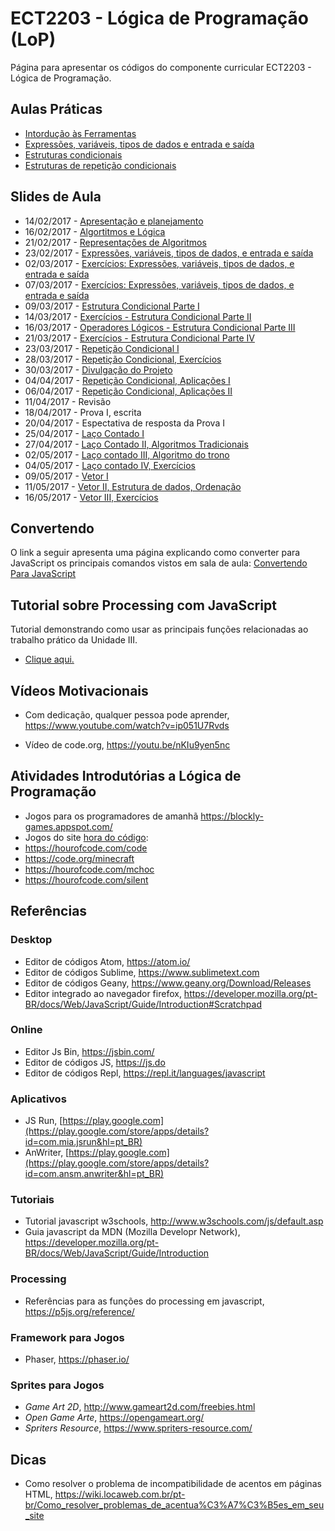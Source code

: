 # ECT2203 - Lógica de Programação (LoP)

Página para apresentar os códigos do componente curricular ECT2203 - Lógica de Programação.

<!---
## Aulas Teóricas

* [Introdução a Algoritmos](https://github.com/orivaldosantana/ECT2203LoP/tree/master/aula2)
* [Expressões, variáveis, tipos de dados e entrada e saída](https://github.com/orivaldosantana/ECT2203LoP/tree/master/parte3)
* [Estrutura Condicional, Parte I](parte4/A)
* [Estrutura Condicional - Exercícios, Parte II](parte4/B)
* [Estrutura Condicional, Parte III](parte4/C)
* [Estrutura Condicional - Exercícios, Parte IV](parte4/D)
* [Repetição Condicional I](parte5/A)
* [Repetição Condicional II](parte5/B)
* [Repetição Condicional III](parte5/C)
* [Repetição Condicional IV](parte5/D)
* [Repetição Contada I](parte5/E)
* [Repetição Contada II](parte5/F)
* [Repetição Contada III](parte5/G)
* [Repetição Contada IV](parte5/H)
* [Vetor II](parte6/B)
* [Vetor III](parte6/C)

--->

## Aulas Práticas

* [Intordução às Ferramentas](https://github.com/orivaldosantana/ECT2203LoP/tree/master/lab0)
* [Expressões, variáveis, tipos de dados e entrada e saída](https://github.com/orivaldosantana/ECT2203LoP/tree/master/lab1)
* [Estruturas condicionais](lab2/README.md)
* [Estruturas de repetição condicionais](lab3/README.md)

## Slides de Aula

* 14/02/2017 - [Apresentação e planejamento](https://goo.gl/kxjSEQ)
* 16/02/2017 - [Algortitmos e Lógica](https://goo.gl/sy6eGC)
* 21/02/2017 - [Representações de Algoritmos](https://goo.gl/Ci29jy)
* 23/02/2017 - [Expressões, variáveis, tipos de dados, e entrada e saída](https://goo.gl/4dYfps)
* 02/03/2017 - [Exercícios: Expressões, variáveis, tipos de dados, e entrada e saída](https://goo.gl/qXUcH8)
* 07/03/2017 - [Exercícios: Expressões, variáveis, tipos de dados, e entrada e saída](https://goo.gl/qXUcH8)
* 09/03/2017 - [Estrutura Condicional Parte I](https://goo.gl/rRRrol)
* 14/03/2017 - [Exercícios - Estrutura Condicional Parte II](https://goo.gl/iQdlGa)
* 16/03/2017 - [Operadores Lógicos - Estrutura Condicional Parte III](https://goo.gl/vI592o)
* 21/03/2017 - [Exercícios - Estrutura Condicional Parte IV](https://goo.gl/7egJPc)
* 23/03/2017 - [Repetição Condicional I](https://goo.gl/bWt1iV)
* 28/03/2017 - [Repetição Condicional, Exercícios](https://goo.gl/FXjkUs) 
* 30/03/2017 - [Divulgação do Projeto](https://goo.gl/fIKTsr)
* 04/04/2017 - [Repetição Condicional, Aplicações I](https://goo.gl/jcwriL)
* 06/04/2017 - [Repetição Condicional, Aplicações II](https://goo.gl/lTrXDQ)
* 11/04/2017 - Revisão 
* 18/04/2017 - Prova I, escrita 
* 20/04/2017 - Espectativa de resposta da Prova I
* 25/04/2017 - [Laço Contado I](https://goo.gl/Jnqz3c)
* 27/04/2017 - [Laço Contado II,  Algoritmos Tradicionais](https://goo.gl/CVSzoM) 
* 02/05/2017 - [Laço contado III, Algoritmo do trono](https://goo.gl/sKaF2Y)
* 04/05/2017 - [Laço contado IV, Exercícios](https://goo.gl/YrsRKs) 
* 09/05/2017 - [Vetor I](https://goo.gl/EkPNSL)
* 11/05/2017 - [Vetor II, Estrutura de dados, Ordenação](https://goo.gl/QKA25B)
* 16/05/2017 - [Vetor III, Exercícios](https://goo.gl/u5OKnH)


## Convertendo

O link a seguir apresenta uma página explicando como converter para JavaScript os principais comandos vistos em sala de aula: [Convertendo Para JavaScript](https://github.com/orivaldosantana/ECT2203LoP/tree/master/convertendo)

## Tutorial sobre Processing com JavaScript

Tutorial demonstrando como usar as principais funções relacionadas ao trabalho prático da Unidade III. 

* [Clique aqui.](tutorial) 

## Vídeos Motivacionais

* Com dedicação, qualquer pessoa pode aprender, <https://www.youtube.com/watch?v=ip051U7Rvds>

* Vídeo de code.org, <https://youtu.be/nKIu9yen5nc>

## Atividades Introdutórias a Lógica de Programação

* Jogos para os programadores de amanhã <https://blockly-games.appspot.com/>  
* Jogos do site [hora do código](code.org):
 * https://hourofcode.com/code
 * https://code.org/minecraft
 * https://hourofcode.com/mchoc
 * https://hourofcode.com/silent


## Referências

### Desktop

* Editor de códigos Atom, <https://atom.io/>
* Editor de códigos Sublime, <https://www.sublimetext.com>
* Editor de códigos Geany, <https://www.geany.org/Download/Releases>
* Editor integrado ao navegador firefox, <https://developer.mozilla.org/pt-BR/docs/Web/JavaScript/Guide/Introduction#Scratchpad>

### Online  

* Editor Js Bin, <https://jsbin.com/>
* Editor de códigos JS, <https://js.do>
* Editor de códigos Repl, <https://repl.it/languages/javascript>

### Aplicativos

* JS Run, [https://play.google.com](https://play.google.com/store/apps/details?id=com.mia.jsrun&hl=pt_BR) 
* AnWriter, [https://play.google.com](https://play.google.com/store/apps/details?id=com.ansm.anwriter&hl=pt_BR)

### Tutoriais

* Tutorial javascript w3schools, <http://www.w3schools.com/js/default.asp>
* Guia javascript da MDN (Mozilla Developr Network), <https://developer.mozilla.org/pt-BR/docs/Web/JavaScript/Guide/Introduction>

### Processing

* Referências para as funções do processing em javascript, <https://p5js.org/reference/>

### Framework para Jogos

* Phaser, https://phaser.io/

### Sprites para Jogos 

* *Game Art 2D*, http://www.gameart2d.com/freebies.html
* *Open Game Arte*, https://opengameart.org/ 
* *Spriters Resource*, https://www.spriters-resource.com/ 

## Dicas

* Como resolver o problema de incompatibilidade de acentos em páginas HTML, <https://wiki.locaweb.com.br/pt-br/Como_resolver_problemas_de_acentua%C3%A7%C3%B5es_em_seu_site>
